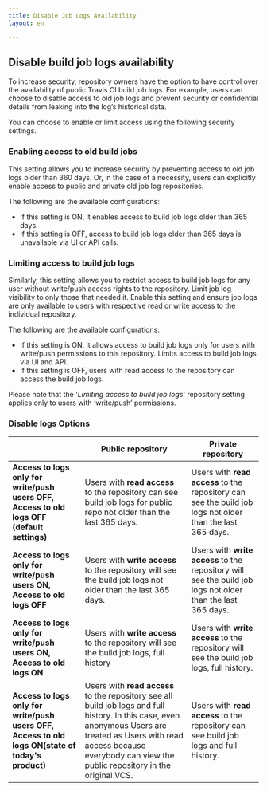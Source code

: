 ```yaml
---
title: Disable Job Logs Availability
layout: en

---
```


## Disable build job logs availability
To increase security, repository owners have the option to have control over the availability of public Travis CI build job logs. For example, users can choose to disable access to old job logs and prevent security or confidential details from leaking into the log’s historical data.  

You can choose to enable or limit access using the following security settings. 

### Enabling access to old build jobs
This setting allows you to increase security by preventing access to old job logs older than 360 days. Or, in the case of a necessity, users can explicitly enable access to public and private old job log repositories.  

The following are the available configurations:
* If this setting is ON, it enables access to build job logs older than 365 days. 
* If this setting is OFF, access to build job logs older than 365 days is unavailable via UI or API calls. 

### Limiting access to build job logs
Similarly, this setting allows you to restrict access to build job logs for any user without write/push access rights to the repository. Limit job log visibility to only those that needed it. Enable this setting and ensure job logs are only available to users with respective read or write access to the individual repository.

The following are the available configurations:
* If this setting is ON, it allows access to build job logs only for users with write/push permissions to this repository. Limits access to build job logs via UI and API. 
* If this setting is OFF, users with read access to the repository can access the build job logs. 

Please note that the '*Limiting access to build job logs*' repository setting applies only to users with ‘write/push’ permissions.

### Disable logs Options 

|                                                                                                | Public repository                                                                                                                                                                                                                                                                                                                       | Private repository                                                                                |
|------------------------------------------------------------------------------------------------|-----------------------------------------------------------------------------------------------------------------------------------------------------------------------------------------------------------------------------------------------------------------------------------------------------------------------------------------|---------------------------------------------------------------------------------------------------|
| **Access to logs only for write/push users OFF, Access to old logs OFF (default settings)**        | Users with **read access** to the repository can see build job logs for public repo not older than the last 365 days.                                                                                                                                                                                                                           | Users with **read access** to the repository can see the build job logs not older than the last 365 days.   |
| **Access to logs only for write/push users ON, Access to old logs OFF**                            | Users with **write access** to the repository will see the build job logs not older than the last 365 days.                                                                                                                                                                                                                                       | Users with **write access** to the repository will see the build job logs not older than the last 365 days. |
| **Access to logs only for write/push users ON, Access to old logs ON**                             | Users with **write access** to the repository will see the build job logs, full history                                                                                                                                                                                                                                                     | Users with **write access** to the repository will see the build job logs, full history.              |
| **Access to logs only for write/push users OFF,  Access to old logs ON(state of today's product)** | Users with **read access** to the repository see all build job logs and full history. In this case, even anonymous Users are treated as Users with read access because everybody can view the public repository in the original VCS. | Users with **read access** to the repository can see build job logs and full history.                    |
 
